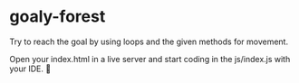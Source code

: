 # goaly-forest
Try to reach the goal by using loops and the given methods for movement.

Open your index.html in a live server and start coding in the js/index.js with your IDE. 🥳
